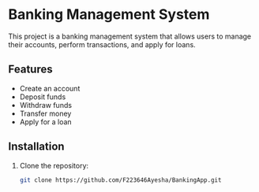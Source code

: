 # Banking Management System

This project is a banking management system that allows users to manage their accounts, perform transactions, and apply for loans.

## Features

- Create an account
- Deposit funds
- Withdraw funds
- Transfer money
- Apply for a loan

## Installation

1. Clone the repository:
   ```bash
   git clone https://github.com/F223646Ayesha/BankingApp.git
